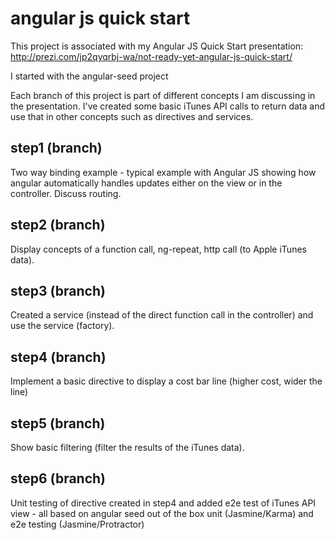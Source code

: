 # angular js quick start

This project is associated with my Angular JS Quick Start presentation:
http://prezi.com/jp2qyqrbj-wa/not-ready-yet-angular-js-quick-start/

I started with the angular-seed project

Each branch of this project is part of different concepts I am discussing in the presentation.  I've created some basic iTunes API calls to return data and use that in other concepts such as directives and services.

## step1 (branch)

Two way binding example - typical example with Angular JS showing how angular automatically handles updates either on the view or in the controller.  Discuss routing.

## step2 (branch)

Display concepts of a function call, ng-repeat, http call (to Apple iTunes data).

## step3 (branch)

Created a service (instead of the direct function call in the controller) and use the service (factory).

## step4 (branch)

Implement a basic directive to display a cost bar line (higher cost, wider the line)

## step5 (branch)

Show basic filtering (filter the results of the iTunes data).

## step6 (branch)

Unit testing of directive created in step4 and added e2e test of iTunes API view - all based on angular seed out of the box unit (Jasmine/Karma) and e2e testing (Jasmine/Protractor)
